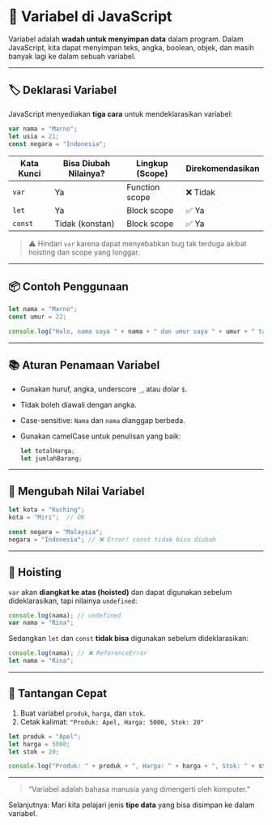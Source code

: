 # 💾 Variabel di JavaScript

Variabel adalah **wadah untuk menyimpan data** dalam program. Dalam JavaScript, kita dapat menyimpan teks, angka, boolean, objek, dan masih banyak lagi ke dalam sebuah variabel.

---

## 🏷️ Deklarasi Variabel

JavaScript menyediakan **tiga cara** untuk mendeklarasikan variabel:

```javascript
var nama = "Marno";
let usia = 21;
const negara = "Indonesia";
````

| Kata Kunci | Bisa Diubah Nilainya? | Lingkup (Scope) | Direkomendasikan |
| ---------- | --------------------- | --------------- | ---------------- |
| `var`      | Ya                    | Function scope  | ❌ Tidak          |
| `let`      | Ya                    | Block scope     | ✅ Ya             |
| `const`    | Tidak (konstan)       | Block scope     | ✅ Ya             |

> ⚠️ Hindari `var` karena dapat menyebabkan bug tak terduga akibat hoisting dan scope yang longgar.

---

## 📦 Contoh Penggunaan

```javascript
let nama = "Marno";
const umur = 22;

console.log("Halo, nama saya " + nama + " dan umur saya " + umur + " tahun.");
```

---

## 📚 Aturan Penamaan Variabel

* Gunakan huruf, angka, underscore `_`, atau dolar `$`.
* Tidak boleh diawali dengan angka.
* Case-sensitive: `Nama` dan `nama` dianggap berbeda.
* Gunakan camelCase untuk penulisan yang baik:

  ```javascript
  let totalHarga;
  let jumlahBarang;
  ```

---

## 🔁 Mengubah Nilai Variabel

```javascript
let kota = "Kuching";
kota = "Miri";  // OK

const negara = "Malaysia";
negara = "Indonesia"; // ❌ Error! const tidak bisa diubah
```

---

## 🧠 Hoisting

`var` akan **diangkat ke atas (hoisted)** dan dapat digunakan sebelum dideklarasikan, tapi nilainya `undefined`:

```javascript
console.log(nama); // undefined
var nama = "Rina";
```

Sedangkan `let` dan `const` **tidak bisa** digunakan sebelum dideklarasikan:

```javascript
console.log(nama); // ❌ ReferenceError
let nama = "Rina";
```

---

## 🧪 Tantangan Cepat

1. Buat variabel `produk`, `harga`, dan `stok`.
2. Cetak kalimat: `"Produk: Apel, Harga: 5000, Stok: 20"`

```javascript
let produk = "Apel";
let harga = 5000;
let stok = 20;

console.log("Produk: " + produk + ", Harga: " + harga + ", Stok: " + stok);
```

---

> “Variabel adalah bahasa manusia yang dimengerti oleh komputer.”

Selanjutnya: Mari kita pelajari jenis **tipe data** yang bisa disimpan ke dalam variabel.